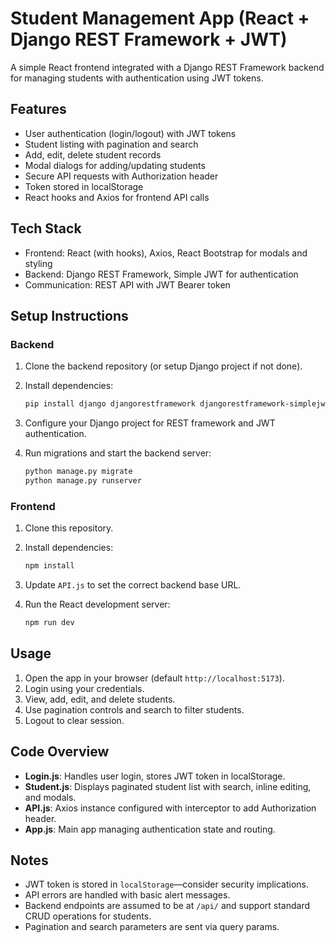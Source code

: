 # Student Management App (React + Django REST Framework + JWT)

A simple React frontend integrated with a Django REST Framework backend for managing students with authentication using JWT tokens.

## Features

* User authentication (login/logout) with JWT tokens
* Student listing with pagination and search
* Add, edit, delete student records
* Modal dialogs for adding/updating students
* Secure API requests with Authorization header
* Token stored in localStorage
* React hooks and Axios for frontend API calls

## Tech Stack

* Frontend: React (with hooks), Axios, React Bootstrap for modals and styling
* Backend: Django REST Framework, Simple JWT for authentication
* Communication: REST API with JWT Bearer token

## Setup Instructions

### Backend

1. Clone the backend repository (or setup Django project if not done).

2. Install dependencies:

   ```bash
   pip install django djangorestframework djangorestframework-simplejwt
   ```

3. Configure your Django project for REST framework and JWT authentication.

4. Run migrations and start the backend server:

   ```bash
   python manage.py migrate
   python manage.py runserver
   ```

### Frontend

1. Clone this repository.

2. Install dependencies:

   ```bash
   npm install
   ```

3. Update `API.js` to set the correct backend base URL.

4. Run the React development server:

   ```bash
   npm run dev
   ```

## Usage

1. Open the app in your browser (default `http://localhost:5173`).
2. Login using your credentials.
3. View, add, edit, and delete students.
4. Use pagination controls and search to filter students.
5. Logout to clear session.

## Code Overview

* **Login.js**: Handles user login, stores JWT token in localStorage.
* **Student.js**: Displays paginated student list with search, inline editing, and modals.
* **API.js**: Axios instance configured with interceptor to add Authorization header.
* **App.js**: Main app managing authentication state and routing.

## Notes

* JWT token is stored in `localStorage`—consider security implications.
* API errors are handled with basic alert messages.
* Backend endpoints are assumed to be at `/api/` and support standard CRUD operations for students.
* Pagination and search parameters are sent via query params.
